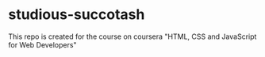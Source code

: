 # studious-succotash
This repo is created for the course on coursera "HTML, CSS and JavaScript for Web Developers"
